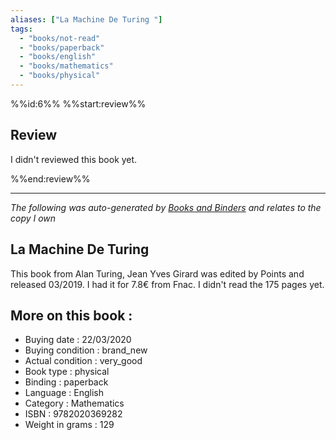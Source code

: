 ```yaml
---
aliases: ["La Machine De Turing "] 
tags: 
  - "books/not-read" 
  - "books/paperback" 
  - "books/english"
  - "books/mathematics"
  - "books/physical"
---
```

%%id:6%%
%%start:review%%
## Review
I didn't reviewed this book yet. 

%%end:review%%

---
_The following was auto-generated by [Books and Binders](Books%20and%20Binders.md) and relates to the copy I own_
## La Machine De Turing 
This book from Alan Turing, Jean Yves Girard  was edited by Points and released 03/2019. I had it for 7.8€ from Fnac. I didn't read the 175 pages yet.

## More on this book :
- Buying date : 22/03/2020
- Buying condition : brand_new
- Actual condition : very_good
- Book type : physical
- Binding : paperback
- Language : English
- Category : Mathematics
- ISBN : 9782020369282
- Weight in grams : 129
